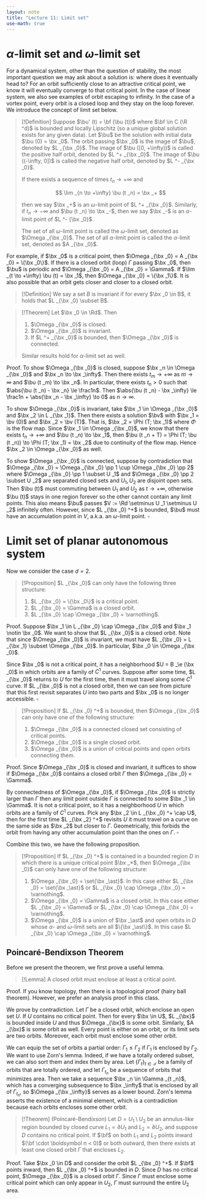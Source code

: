 ```yaml
---
layout: note
title: "Lecture 11: Limit set"
use-math: true
---
```


# $\alpha$-limit set and $\omega$-limit set

$$
\newcommand{\bx}{\boldsymbol x}
\newcommand{\bX}{\boldsymbol X}
\newcommand{\by}{\boldsymbol y}
\newcommand{\bu}{\boldsymbol u}
\newcommand{\bv}{\boldsymbol v}
\newcommand{\bw}{\boldsymbol w}
\newcommand{\bF}{\boldsymbol F}
\newcommand{\bP}{\boldsymbol P}
\newcommand{\bV}{\boldsymbol V}
\newcommand{\bJ}{\boldsymbol J}
\newcommand{\bf}{\boldsymbol f}
\newcommand{\bg}{\boldsymbol g}
\newcommand{\be}{\boldsymbol e}
\newcommand{\bphi}{\boldsymbol \phi}
\newcommand{\bxi}{\boldsymbol \xi}
\newcommand{\bA}{\boldsymbol A}
\renewcommand{\Re}{\mathrm{Re}}
\renewcommand{\Im}{\mathrm{Im}}
\newcommand{\bB}{\boldsymbol B}
\newcommand{\bC}{\boldsymbol C}
$$

For a dynamical system, other than the question of stability, the most important question we may ask about a solution is: where does it eventually head to? For an orbit sufficiently close to an attractive critical point, we know it will eventually converge to that critical point. In the case of linear system, we also see examples of orbit escaping to infinity. In the case of a vortex point, every orbit is a closed loop and they stay on the loop forever. We introduce the concept of limit set below.

> [!Definition]
> Suppose $\bu' (t) = \bf (\bu (t))$ where $\bf \in C (\R ^d)$ is bounded and locally Lipschitz (so a unique global solution exists for any given data). Let $\bu$ be the solution with initial data $\bu (0) = \bx _0$. The orbit passing $\bx _0$ is the image of $\bu$, denoted by $L _{\bx _0}$. The image of $\bu ([0, +\infty))$ is called the positive half orbit, denoted by $L ^+ _{\bx _0}$. The image of $\bu ((-\infty, 0])$ is called the negative half orbit, denoted by $L ^- _{\bx _0}$. 
> 
> If there exists a sequence of times $t _n \to +\infty$ and 
> 
> $$
> 	\lim _{n \to +\infty} \bu (t _n) = \bx _+
> $$
> 
> then we say $\bx _+$ is an $\omega$-limit point of $L ^+ _{\bx _0}$. Similarly, if $t _n \to -\infty$ and $\bu (t _n) \to \bx _-$, then we say $\bx _-$ is an $\alpha$-limit point of $L ^- {\bx _0}$. 
> 
> The set of all $\omega$-limit point is called the $\omega$-limit set, denoted as $\Omega _{\bx _0}$. The set of all $\alpha$-limit point is called the $\alpha$-limit set, denoted as $A _{\bx _0}$. 

For example, if $\bx _0$ is a critical point, then $\Omega _{\bx _0} = A _{\bx _0} = \{\bx _0\}$. If there is a closed orbit (loop) $\Gamma$ passing $\bx _0$, then $\bu$ is periodic and $\Omega _{\bx _0} = A _{\bx _0} = \Gamma$. If $\lim _{t \to +\infty} \bu (t) = \bx _1$, then  $\Omega _{\bx _0} = \{\bx _1\}$. It is also possible that an orbit gets closer and closer to a closed orbit.

> [!Definition]
> We say a set $B$ is invariant if for every $\bx _0 \in B$, it holds that $L _{\bx _0} \subset B$. 

> [!Theorem]
> Let $\bx _0 \in \Rd$. Then 
> 
> 1. $\Omega _{\bx _0}$ is closed.
> 2. $\Omega _{\bx _0}$ is invariant.
> 3. If $L ^+ _{\bx _0}$ is bounded, then $\Omega _{\bx _0}$ is connected.
> 
> Similar results hold for $\alpha$-limit set as well.


Proof. To show $\Omega _{\bx _0}$ is closed, suppose $\bx _n \in \Omega _{\bx _0}$ and $\bx _n \to \bx _\infty$. Then there exists $t _m \to +\infty$ as $m \to \infty$ and $\bu (t _m) \to \bx _n$. In particular, there exists $t _n > 0$ such that $\abs{\bu (t _n) - \bx _n} \le \frac1n$. Then $\abs{\bu (t _n) - \bx _\infty} \le \frac1n + \abs{\bx _n - \bx _\infty} \to 0$ as $n \to \infty$.

To show $\Omega _{\bx _0}$ is invariant, take $\bx _1 \in \Omega _{\bx _0}$ and $\bx _2 \in L _{\bx _1}$. Then there exists a solution $\bv$ with $\bx _1 = \bv (0)$ and $\bx _2 = \bv (T)$. That is, $\bx _2 = \Phi (T; \bx _1)$ where $\Phi$ is the flow map. Since $\bx _1 \in \Omega _{\bx _0}$, we know that there exists $t _n \to +\infty$ and $\bu (t _n) \to \bx _1$, then $\bu (t _n + T) = \Phi (T; \bu (t _n)) \to \Phi (T; \bx _1) = \bx _2$ due to continuity of the flow map. Hence $\bx _2 \in \Omega _{\bx _0}$ as well.

To show $\Omega _{\bx _0}$ is connected, suppose by contradiction that $\Omega _{\bx _0} = \Omega _{\bx _0} \pp 1 \cup \Omega _{\bx _0} \pp 2$ where $\Omega _{\bx _0} \pp 1 \subset U _1$ and $\Omega _{\bx _0} \pp 2 \subset U _2$ are separated closed sets and $U _1, U _2$ are disjoint open sets. Then $\bu (t)$ must commuting between $U _1$ and $U _2$ as $t \to +\infty$, otherwise $\bu (t)$ stays in one region forever so the other cannot contain any limit points. This also means $\bu$ passes $V := \Rd \setminus U _1 \setminus U _2$ infinitely often. However, since $L _{\bx _0} ^+$ is bounded, $\bu$ must have an accumulation point in $V$, a.k.a. an $\omega$-limit point. $\square$

# Limit set of planar autonomous system

Now we consider the case $d = 2$. 

> [!Proposition]
> $L _{\bx _0}$ can only have the following three structure: 
> 
> 1. $L _{\bx _0} = \{\bx _0\}$ is a critical point.
> 2. $L _{\bx _0} = \Gamma$ is a closed orbit.
> 3. $L _{\bx _0} \cap \Omega _{\bx _0} = \varnothing$.

Proof. Suppose $\bx _1 \in L _{\bx _0} \cap \Omega _{\bx _0}$ and $\bx _1 \notin \bx _0$. We want to show that $L _{\bx _0}$ is a closed orbit. Note that since $\Omega _{\bx _0}$ is invariant, we must have $L _{\bx _0} = L _{\bx _1} \subset \Omega _{\bx _0}$. In particular, $\bx _0 \in \Omega _{\bx _0}$. 

Since $\bx _0$ is not a critical point, it has a neighborhood $U = B _\e (\bx _0)$ in which orbits are a family of $C ^1$ curves. Suppose after some time, $L _{\bx _0}$ returns to $U$ for the first time, then it must travel along some $C ^1$ curve. If $L _{\bx _0}$ is not a closed orbit, then we can see from picture that this first revisit separates $U$ into two parts and $\bx _0$ is no longer accessible. $\square$

> [!Proposition]
> If $L _{\bx _0} ^+$ is bounded, then $\Omega _{\bx _0}$ can only have one of the following structure:
> 
> 1. $\Omega _{\bx _0}$ is a connected closed set consisting of critical points.
> 2. $\Omega _{\bx _0}$ is a single closed orbit.
> 3. $\Omega _{\bx _0}$ is a union of critical points and open orbits connecting them.

Proof. Since $\Omega _{\bx _0}$ is closed and invariant, it suffices to show if $\Omega _{\bx _0}$ contains a closed orbit $\Gamma$ then $\Omega _{\bx _0} = \Gamma$. 

By connectedness of $\Omega _{\bx _0}$, if $\Omega _{\bx _0}$ is strictly larger than $\Gamma$ then any limit point outside $\Gamma$ is connected to some $\bx _1 \in \Gamma$.  It is not a critical point, so it has a neighborhood $U$ in which orbits are a family of $C ^1$ curves. Pick any $\bx _2 \in L _{\bx _0} ^+ \cap U$, then for the first time $L _{\bx _2} ^+$ revisits $U$ it must travel on a curve on the same side as $\bx _2$ but closer to $\Gamma$. Geometrically, this forbids the orbit from having any other accumulation point than the ones on $\Gamma$. $\square$

Combine this two, we have the following proposition.

> [!Proposition]
> If $L _{\bx _0} ^+$ is contained in a bounded region $D$ in which there is a unique critical point $\bx _*$, then $\Omega _{\bx _0}$ can only have one of the following structure:
> 
> 1. $\Omega _{\bx _0} = \set{\bx _\ast}$. In this case either $L _{\bx _0} = \set{\bx _\ast}$ or $L _{\bx _0} \cap \Omega _{\bx _0} = \varnothing$.
> 2. $\Omega _{\bx _0} = \Gamma$ is a closed orbit. In this case either $L _{\bx _0} = \Gamma$ or $L _{\bx _0} \cap \Omega _{\bx _0} = \varnothing$.
> 3. $\Omega _{\bx _0}$ is a union of $\bx _\ast$ and open orbits in $D$ whose $\alpha$- and $\omega$-limit sets are all $\{\bx _\ast\}$. In this case $L _{\bx _0} \cap \Omega _{\bx _0} = \varnothing$.

## Poincaré-Bendixson Theorem 

Before we present the theorem, we first prove a useful lemma.

> [!Lemma]
> A closed orbit must enclose at least a critical point.

Proof. If you know topology, then there is a topological proof (hairy ball theorem). However, we prefer an analysis proof in this class.

We prove by contradiction. Let $\Gamma$ be a closed orbit, which enclose an open set $U$. If $U$ contains no critical point. Then for every $\bx \in U$, $L _{\bx}$ is bounded inside $U$ and thus $\Omega _{\bx}$ is some orbit. Similarly, $A _{\bx}$ is some orbit as well. Every point is either on an orbit, or its limit sets are two orbits. Moreover, each orbit must enclose some other orbit. 

We can equip the set of orbits a partial order: $\Gamma _1 \le \Gamma _2$ if $\Gamma _1$ is enclosed by $\Gamma _2$. We want to use Zorn's lemma. Indeed, if we have a totally ordered subset, we can also sort them and index them by area. Let $\{\Gamma _t\} _{t \in \mathcal T}$ be a family of orbits that are totally ordered, and let $\Gamma _{t _n}$ be a sequence of orbits that minimizes area. Then we take a sequence $\bx _n \in \Gamma _{t _n}$, which has a converging subsequence to $\bx _\infty$ that is enclosed by all of $\Gamma _{t _n}$, so $\Omega _{\bx _\infty}$ serves as a lower bound. Zorn's lemma asserts the existence of a minimal element, which is a contradiction because each orbits encloses some other orbit.

> [!Theorem]
> (Poincaré-Bendixson) Let $D = U _1 \setminus U _2$ be an annulus-like region bounded by closed curve $L _1 = \partial U _1$ and $L _2 = \partial U _2$, and suppose $D$ contains no critical point. If $\bf$ on both $L _1$ and $L _2$ points inward $(\bf \cdot \boldsymbol n < 0)$ or both outward, then there exists at least one closed orbit $\Gamma$ that encloses $L _2$.

Proof. Take $\bx _0 \in D$ and consider the orbit $L _{\bx _0} ^+$. If $\bf$ points inward, then $L _{\bx _0} ^+$ is bounded in $D$. Since $D$ has no critical point, $\Omega _{\bx _0}$ is a closed orbit $\Gamma$. Since $\Gamma$ must enclose some critical point which can only appear in $U _2$, $\Gamma$ must surround the entire $U _2$ area.